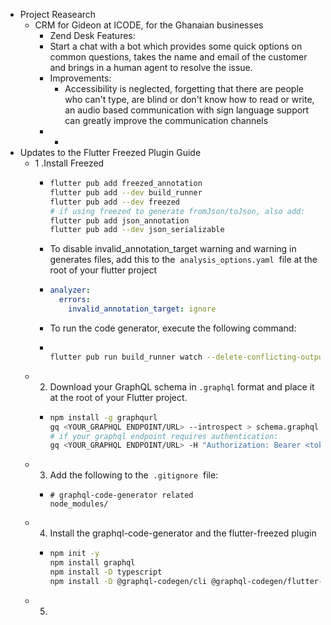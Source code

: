- Project Reasearch
	- CRM for Gideon at ICODE, for the Ghanaian businesses
		- Zend Desk Features:
		- Start a chat with a bot which provides some quick options on common questions, takes the name and email of the customer and brings in a human agent to resolve the issue.
		- Improvements:
			- Accessibility is neglected, forgetting that there are people who can't type, are blind or don't know how to read or write, an audio based communication with sign language support can greatly improve the communication channels
		-
			-
- Updates to the Flutter Freezed Plugin Guide
	- 1 .Install Freezed
		- ```sh
		  flutter pub add freezed_annotation
		  flutter pub add --dev build_runner
		  flutter pub add --dev freezed
		  # if using freezed to generate fromJson/toJson, also add:
		  flutter pub add json_annotation
		  flutter pub add --dev json_serializable
		  ```
		- To disable invalid_annotation_target warning and warning in generates files, add this to the  `analysis_options.yaml`  file at the root of your flutter project
		- ```yaml
		  analyzer:
		    errors:
		      invalid_annotation_target: ignore
		  ```
		- To run the code generator, execute the following command:
		- ```sh
		  
		  flutter pub run build_runner watch --delete-conflicting-outputs
		  ```
	- 2. Download your GraphQL schema in `.graphql` format and place it at the root of your Flutter project.
		- ```sh
		  npm install -g graphqurl 
		  gq <YOUR_GRAPHQL ENDPOINT/URL> --introspect > schema.graphql 
		  # if your graphql endpoint requires authentication:
		  gq <YOUR_GRAPHQL ENDPOINT/URL> -H "Authorization: Bearer <token>" --introspect > schema.graphql
		  ```
	- 3. Add the following to the  `.gitignore`  file:
		- ```.gitignore
		  # graphql-code-generator related
		  node_modules/
		  ```
	- 4. Install the graphql-code-generator and the flutter-freezed plugin
		- ```sh
		  npm init -y
		  npm install graphql
		  npm install -D typescript
		  npm install -D @graphql-codegen/cli @graphql-codegen/flutter-freezed
		  ```
	- 5.